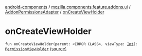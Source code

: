 [android-components](../../index.md) / [mozilla.components.feature.addons.ui](../index.md) / [AddonPermissionsAdapter](index.md) / [onCreateViewHolder](./on-create-view-holder.md)

# onCreateViewHolder

`fun onCreateViewHolder(parent: <ERROR CLASS>, viewType: `[`Int`](https://kotlinlang.org/api/latest/jvm/stdlib/kotlin/-int/index.html)`): `[`PermissionViewHolder`](-permission-view-holder/index.md) [(source)](https://github.com/mozilla-mobile/android-components/blob/master/components/feature/addons/src/main/java/mozilla/components/feature/addons/ui/AddonPermissionsAdapter.kt#L22)